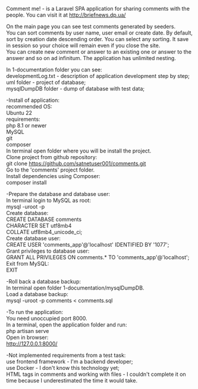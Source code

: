 Comment me! - is a Laravel SPA application for sharing comments with the people. You can visit it at http://briefnews.dp.ua/

On the main page you can see test comments generated by seeders.<br>
You can sort comments by user name, user email or create date. By default, sort by creation date descending order. You can select any sorting. It save in session so your choice will remain even if you close the site.<br>
You can create new comment or answer to an existing one or answer to the answer and so on ad infinitum. The application has unlimited nesting.

In 1-documentation folder you can see:<br>
developmentLog.txt - description of application development step by step;<br>
uml folder - project of database;<br>
mysqlDumpDB folder - dump of database with test data;

-Install of application:<br>
recommended OS:<br>
	Ubuntu 22<br>
requirements:<br>
	php 8.1 or newer<br>
	MySQL<br>
	git<br>
	composer<br>
In terminal open folder where you will be install the project.<br>
Clone project from github repository:<br>
	git clone https://github.com/satnetuser001/comments.git<br>
Go to the 'comments' project folder.<br>
Install dependencies using Composer:<br>
	composer install

-Prepare the database and database user:<br>
In terminal login to MySQL as root:<br>
	mysql -uroot -p<br>
Create database:<br>
	CREATE DATABASE comments<br>
	CHARACTER SET utf8mb4<br>
	COLLATE utf8mb4_unicode_ci;<br>
Create database user:<br>
	CREATE USER 'comments_app'@'localhost' IDENTIFIED BY '1077';<br>
Grant privileges to database user:<br>
	GRANT ALL PRIVILEGES ON comments.* TO 'comments_app'@'localhost';<br>
Exit from MySQL:<br>
	EXIT

-Roll back a database backup:<br>
In terminal open folder 1-documentation/mysqlDumpDB.<br>
Load a database backup:<br>
	mysql -uroot -p comments < comments.sql

-To run the application:<br>
You need unoccupied port 8000.<br>
In a terminal, open the application folder and run:<br>
	php artisan serve<br>
Open in browser:<br>
	http://127.0.0.1:8000/

-Not implemented requirements from a test task:<br>
use frontend framework - I'm a backend developer;<br>
use Docker - I don't know this technology yet;<br>
HTML tags in comments and working with files - I couldn't complete it on time because I underestimated the time it would take.